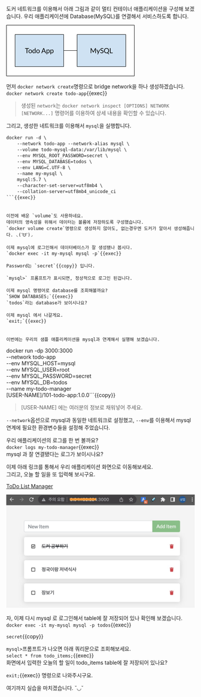 도커 네트워크를 이용해서 아래 그림과 같이 멀티 컨테이너 애플리케이션을 구성해 보겠습니다. 우리 애플리케이션에 Database(MySQL)를 연결해서 서비스하도록 합니다.



<img src="./assets/multi-app-architecture.png" alt="ToDo List App." />



먼저 `docker network create`명령으로 bridge network을 하나 생성하겠습니다.  
`docker network create todo-app`{{exec}}

> 생성된 `network`는 `docker network inspect [OPTIONS] NETWORK [NETWORK...]` 명령어를 이용하여 상세 내용을 확인할 수 있습니다.




그리고, 생성한 네트워크를 이용해서 `mysql`을 실행합니다.

```
docker run -d \
    --network todo-app --network-alias mysql \
    --volume todo-mysql-data:/var/lib/mysql \
    --env MYSQL_ROOT_PASSWORD=secret \
    --env MYSQL_DATABASE=todos \
    --env LANG=C.UTF-8 \
    --name my-mysql \
    mysql:5.7 \
    --character-set-server=utf8mb4 \
    --collation-server=utf8mb4_unicode_ci
```{{exec}}


이전에 배운 `volume`도 사용하네요.
데이터의 영속성을 위해서 데이터는 볼륨에 저장하도록 구성했습니다.
`docker volume create`명령으로 생성하지 않아도, 없는경우엔 도커가 알아서 생성해줍니다. ◟(ˊᗨˋ)◞  

이제 mysql에 로그인해서 데이터베이스가 잘 생성됐나 봅시다.  
`docker exec -it my-mysql mysql -p`{{exec}}

Password는 `secret`{{copy}} 입니다.  

`mysql>` 프롬프트가 표시되면, 정상적으로 로그인 된겁니다.  

이제 mysql 명령어로 database를 조회해볼까요?  
`SHOW DATABASES;`{{exec}}  
`todos`라는 database가 보이시나요?  

이제 mysql 에서 나갈게요.  
`exit;`{{exec}}


이번에는 우리의 샘플 애플리케이션을 mysql과 연계해서 실행해 보겠습니다.
```
docker run -dp 3000:3000 \
  --network todo-app \
  --env MYSQL_HOST=mysql \
  --env MYSQL_USER=root \
  --env MYSQL_PASSWORD=secret \
  --env MYSQL_DB=todos \
  --name my-todo-manager \
  [USER-NAME]/101-todo-app:1.0.0```{{copy}}  
> [USER-NAME] 에는 여러분의 정보로 채워넣어 주세요.

`--network`옵션으로 mysql과 동일한 네트워크로 설정했고, `--env`를 이용해서 mysql 연계에 필요한 환경변수들을 설정해 주었습니다.

우리 애플리케이션의 로그를 한 번 볼까요?  
`docker logs my-todo-manager`{{exec}}  
mysql 과 잘 연결됐다는 로그가 보이시나요?

이제 아래 링크를 통해서 우리 애플리케이션 화면으로 이동해보세요.  
그리고, 오늘 할 일을 또 입력해 보시구요.

[ToDo List Manager]({{TRAFFIC_HOST1_3000}})

<img src="./assets/todo-list-sample3.png" alt="ToDo List App." />

자, 이제 다시 mysql 로 로그인해서 table에 잘 저장되어 있나 확인해 보겠습니다.  
`docker exec -it my-mysql mysql -p todos`{{exec}}

`secret`{{copy}}

`mysql>`프롬프트가 나오면 아래 쿼리문으로 조회해보세요.  
`select * from todo_items;`{{exec}}  
화면에서 입력한 오늘의 할 일이 todo_items table에 잘 저장되어 있나요?

`exit;`{{exec}} 명령으로 나와주시구요.

여기까지 실습을 마치겠습니다.  ˘◡˘
